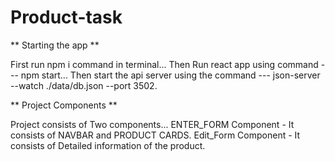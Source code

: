 

# Product-task

** Starting the app  **

First run npm i command in terminal...
Then Run react app using command  ---   npm  start...
Then start the api server using the command ---   json-server --watch ./data/db.json --port 3502.



** Project Components **

Project consists of Two components...
ENTER_FORM Component - It consists of NAVBAR and PRODUCT CARDS.
Edit_Form Component -  It consists of Detailed information of the product.








